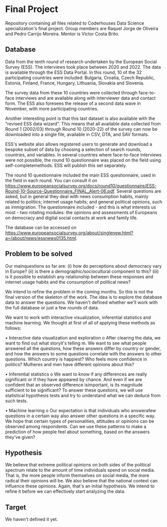 # Final Project
Repository containing all files related to Coderhouses Data Science specialization's final project. Group members are Raquel Jorge de Oliveira and Pedro Carrijo Moreira. Mentor is Victor Costa Brito.

## Database
Data from the tenth round of research undertaken by the European Social Survey (ESS). The interviews took place between 2020 and 2022.  The data is available through the ESS Data Portal.  In this round, 10 of the 32 participating countries were included: Bulgaria, Croatia, Czech Republic, Estonia, Finland, France, Hungary, Lithuania, Slovakia and Slovenia.

The survey data from these 10 countries were collected through face-to-face interviews and are available along with interviewer data and contact form.  The ESS also foresees the release of a second data wave in November, with more participating countries.

Another interesting point is that this last dataset is also available with the "revised ESS data wizard".  This means that all available data collected from Round 1 (2002/03) through Round 10 (2020-22) of the survey can now be downloaded into a single file, available in CSV, DTA, and SAV formats.

ESS's website also allows registered users to generate and download a bespoke subset of data by choosing a selection of search rounds, countries, and variables.
In several countries where face-to-face interviews were not possible,  the round 10 questionnaire was placed on the field using self-completemethods.  ESS will publish this set separately.

The round  10 questionnaire included the main ESS questionnaire, used in the field in each round.  You can consult it on https://www.europeansocialsurvey.org/docs/round10/questionnaire/ESS-Round-10-Source-Questionnaire_FINAL_Alert-06.pdf.  Several questions are asked, but in general they deal with news consumption habits, mainly related to politics; internet usage habits; and general political opinions, such as immigration.  The questionnaire included - and this is what interests  us most - two rotating modules: the opinions and assessments of Europeans on democracy and digital social contacts at work and family life.

The database can be accessed on https://www.europeansocialsurvey.org/about/singlenew.html?a=/about/news/essnews0135.html.


## Problem to be solved
Our mainquestions so far are: (i) how do perceptions about democracy vary in Europe?  (ii) is there a demographic/sociocultural component to this?  (iii) is it possible to establish any relationship between these responses and internet usage habits and the consumption of political news?

We intend to refine the problem in the coming months. So this is not the final version of the skeleton of the work. The idea is to explore the database data to answer the questions. We haven't defined whether we'll work with the full database or just a few rounds of data.

We want to work with interactive visualization, inferential statistics and machine learning. We thought at first of all of applying these methods as follows:

•	Interactive data visualization and exploration
o	After clearing   the data, we want to find out what storyit's telling m. We want to see what people answered all the questions, how these answers differ by country or gender, and how the answers to some questions correlate with the answers to other questions. Which country is happiest? Who feels more confidence in politics? Mulheres and men have different opinions about this?

•	Inferential statistics
o	We want to know if any differences are really significant or if they have appeared by chance.  And even if we are confident that an observed difference isimportant, is its magnitude sufficient to be significant? To answer these questions, we will use statistical hypothesis tests and try to understand what we can deduce from such tests.

•	Machine learning
o	Our expectation is that individuals who answerafew questions in a certain way also answer other questions in a specific way.  We hope that certain types of personalities, attitudes or opinions can be observed among respondents. Can we use these patterns to make a prediction of how people feel about something, based on the answers they've given?

## Hypothesis
We believe that extreme political opinions on both sides of the political spectrum relate to the amount of time individuals spend on social media.  That is, the more people inform themselves on social media, the more radical their opinions will be. We also believe that the national context can influence these opinions.
Again, that's an initial hypothesis. We intend to refine it before we can effectively start analyzing the data.

## Target
We haven't defined it yet.
